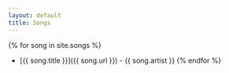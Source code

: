 ```yaml
---
layout: default
title: Songs
---
```


{% for song in site.songs %}
* [{{ song.title }}]({{ song.url }}) - {{ song.artist }}
{% endfor %}
